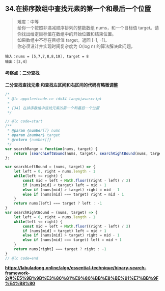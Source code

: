 ## 34.在排序数组中查找元素的第一个和最后一个位置
> 难度：中等   
> 给你一个按照非递减顺序排列的整数数组 nums，和一个目标值 target。请你找出给定目标值在数组中的开始位置和结束位置。   
> 如果数组中不存在目标值 target，返回 [-1, -1]。   
> 你必须设计并实现时间复杂度为 O(log n) 的算法解决此问题。   

```
输入：nums = [5,7,7,8,8,10], target = 8
输出：[3,4]
```

#### 考察点：二分查找
**二分查找查找元素 和查找左区间和右区间的代码有略微调整**

```javascript
/*
 * @lc app=leetcode.cn id=34 lang=javascript
 *
 * [34] 在排序数组中查找元素的第一个和最后一个位置
 */

// @lc code=start
/**
 * @param {number[]} nums
 * @param {number} target
 * @return {number[]}
 */
var searchRange = function(nums, target) {
    return [searchLeftBound(nums, target), searchRightBound(nums, target)]
};

var searchLeftBound = (nums, target) => {
    let left = 0, right = nums.length - 1
    while(left <= right) {
        const mid = left + Math.floor((right - left) / 2)
        if (nums[mid] < target) left = mid + 1
        else if (nums[mid] > target) right = mid - 1
        else if (nums[mid] === target) right = mid - 1
    }
    return nums[left] === target ? left : -1
}
var searchRightBound = (nums, target) => {
    let left = 0, right = nums.length - 1
    while(left <= right) {
        const mid = left + Math.floor((right - left) / 2)
        if (nums[mid] < target) left = mid + 1
        else if (nums[mid] > target) right = mid - 1
        else if (nums[mid] === target) left = mid + 1
    }
    return nums[right] === target ? right : -1
}
// @lc code=end
```

**https://labuladong.online/algo/essential-technique/binary-search-framework-2/#%E5%9B%9B%E3%80%81%E9%80%BB%E8%BE%91%E7%BB%9F%E4%B8%80**